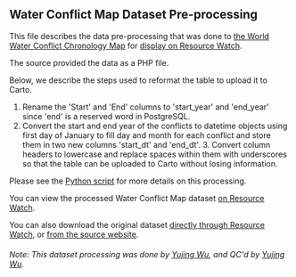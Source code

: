 ## Water Conflict Map Dataset Pre-processing
This file describes the data pre-processing that was done to [the World Water Conflict Chronology Map](https://www.worldwater.org/water-conflict/ ) for [display on Resource Watch](https://resourcewatch.org/data/explore/24928aa3-28d3-457c-ad2a-62f3c83ef663).

The source provided the data as a PHP file.

Below, we describe the steps used to reformat the table to upload it to Carto.

1. Rename the 'Start' and 'End' columns to 'start_year' and 'end_year' since 'end' is a reserved word in PostgreSQL.
2. Convert the start and end year of the conflicts to datetime objects using first day of January to fill day and month for each conflict and store them in two new columns 'start_dt' and 'end_dt'. 3. Convert column headers to lowercase and replace spaces within them with underscores so that the table can be uploaded to Carto without losing information.

Please see the [Python script](https://github.com/resource-watch/data-pre-processing/blob/master/soc_049_rw0_water_conflict_map/soc_049_rw0_water_conflict_map_processing.py) for more details on this processing.

You can view the processed Water Conflict Map dataset [on Resource Watch](https://resourcewatch.org/data/explore/24928aa3-28d3-457c-ad2a-62f3c83ef663).

You can also download the original dataset [directly through Resource Watch](https://wri-public-data.s3.amazonaws.com/resourcewatch/soc_049_rw0_water_conflict_map.zip), or [from the source website](https://www.worldwater.org/water-conflict/).

###### Note: This dataset processing was done by [Yujing Wu](https://www.wri.org/profile/yujing-wu), and QC'd by [Yujing Wu](https://www.wri.org/profile/yujing-wu).
